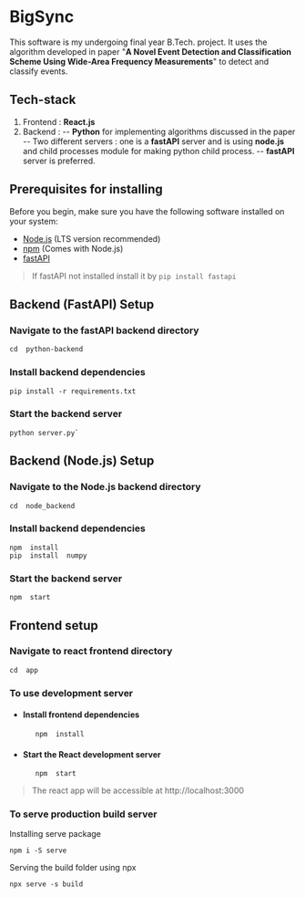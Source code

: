 
# BigSync
This software is my undergoing final year B.Tech. project.
It uses the algorithm developed in paper "**A Novel Event Detection and Classification Scheme Using Wide-Area Frequency Measurements**" to detect and classify events.

## Tech-stack

 1. Frontend : **React.js**
 2. Backend : 
 -- **Python** for implementing algorithms discussed in the paper 
-- Two different servers :  one is a **fastAPI** server and is using **node.js** and child processes module for making python child process.
-- **fastAPI** server is preferred.

## Prerequisites for installing

Before you begin, make sure you have the following software installed on your system:
- [Node.js](https://nodejs.org/) (LTS version recommended)
- [npm](https://www.npmjs.com/) (Comes with Node.js)
- [fastAPI](https://fastapi.tiangolo.com/)

> If fastAPI not installed install it by `pip install fastapi`

## Backend (FastAPI) Setup

### Navigate to the fastAPI backend directory

    cd  python-backend
### Install backend dependencies
	pip install -r requirements.txt

### Start the backend server
	python server.py`


## Backend (Node.js) Setup

### Navigate to the Node.js backend directory

    cd  node_backend
### Install backend dependencies
	npm  install
	pip  install  numpy

### Start the backend server
	npm  start

  

  

## Frontend setup
### Navigate to react frontend directory
	cd  app

### To use development server
- #### Install frontend dependencies
		 npm  install
- #### Start the React development server
		 npm  start

>The react app will be accessible at http://localhost:3000
### To serve production build server
Installing serve package

    npm i -S serve
Serving the build folder using npx

	npx serve -s build

